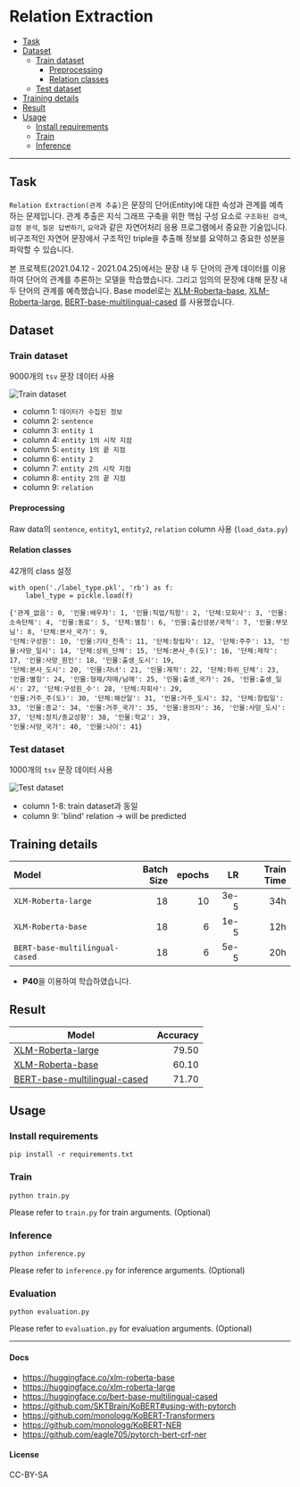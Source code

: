 # Relation Extraction

- [Task](#Task)
- [Dataset](#dataset)
  - [Train dataset](#train-dataset)
    - [Preprocessing](#preprocessing)
    - [Relation classes](#relation-classes)
  - [Test dataset](#test-dataset)
- [Training details](#training-details)
- [Result](#result)
- [Usage](#usage)
  - [Install requirements](#install-requirements)
  - [Train](#train)
  - [Inference](#inference)

---

## Task
`Relation Extraction(관계 추출)`은 문장의 단어(Entity)에 대한 속성과 관계를 예측하는 문제입니다. 관계 추출은 지식 그래프 구축을 위한 핵심 구성 요소로 `구조화된 검색`, `감정 분석`, `질문 답변하기`, `요약`과 같은 자연어처리 응용 프로그램에서 중요한 기술입니다. 비구조적인 자연어 문장에서 구조적인 triple을 추출해 정보를 요약하고 중요한 성분을 파악할 수 있습니다.

본 프로젝트(2021.04.12 - 2021.04.25)에서는 문장 내 두 단어의 관계 데이터를 이용하여 단어의 관계를 추론하는 모델을 학습했습니다. 그리고 임의의 문장에 대해 문장 내 두 단어의 관계를 예측했습니다. Base model로는 [XLM-Roberta-base](https://huggingface.co/xlm-roberta-base), [XLM-Roberta-large](https://huggingface.co/xlm-roberta-large), [BERT-base-multilingual-cased](https://huggingface.co/bert-base-multilingual-cased) 를 사용했습니다.

## Dataset
### Train dataset
9000개의 `tsv` 문장 데이터 사용

![Train dataset](https://user-images.githubusercontent.com/77161691/115668486-1fd41200-a382-11eb-950e-ad1d1340f769.png)

* column 1: `데이터가 수집된 정보`
* column 2: `sentence`
* column 3: `entity 1`
* column 4: `entity 1의 시작 지점`
* column 5: `entity 1의 끝 지점`
* column 6: `entity 2`
* column 7: `entity 2의 시작 지점`
* column 8: `entity 2의 끝 지점`
* column 9: `relation`

#### Preprocessing
Raw data의 `sentence`, `entity1`, `entity2`, `relation` column 사용 (`load_data.py`)

#### Relation classes
42개의 class 설정
```
with open('./label_type.pkl', 'rb') as f:
    label_type = pickle.load(f)

{'관계_없음': 0, '인물:배우자': 1, '인물:직업/직함': 2, '단체:모회사': 3, '인물:소속단체': 4, '인물:동료': 5, '단체:별칭': 6, '인물:출신성분/국적': 7, '인물:부모님': 8, '단체:본사_국가': 9,
'단체:구성원': 10, '인물:기타_친족': 11, '단체:창립자': 12, '단체:주주': 13, '인물:사망_일시': 14, '단체:상위_단체': 15, '단체:본사_주(도)': 16, '단체:제작': 17, '인물:사망_원인': 18, '인물:출생_도시': 19,
'단체:본사_도시': 20, '인물:자녀': 21, '인물:제작': 22, '단체:하위_단체': 23, '인물:별칭': 24, '인물:형제/자매/남매': 25, '인물:출생_국가': 26, '인물:출생_일시': 27, '단체:구성원_수': 28, '단체:자회사': 29,
'인물:거주_주(도)': 30, '단체:해산일': 31, '인물:거주_도시': 32, '단체:창립일': 33, '인물:종교': 34, '인물:거주_국가': 35, '인물:용의자': 36, '인물:사망_도시': 37, '단체:정치/종교성향': 38, '인물:학교': 39,
'인물:사망_국가': 40, '인물:나이': 41} 
```

### Test dataset
1000개의 `tsv` 문장 데이터 사용

![Test dataset](https://user-images.githubusercontent.com/77161691/115676003-1f3f7980-a38a-11eb-9f3d-23b772b19fd2.png)

* column 1-8: train dataset과 동일
* column 9: 'blind' relation -> will be predicted

## Training details
| Model | Batch Size | epochs | LR | Train Time |
| :--- | ---: | ---: | ---: | ---: |
| `XLM-Roberta-large` | 18 | 10 | 3e-5 | 34h |
| `XLM-Roberta-base` | 18 | 6 | 1e-5 | 12h |
| `BERT-base-multilingual-cased`| 18 | 6 | 5e-5 | 20h |

- **P40**을 이용하여 학습하였습니다.

## Result
| Model | Accuracy |             
| --- | ---: |
| [XLM-Roberta-large](https://huggingface.co/xlm-roberta-large) | 79.50 |
| [XLM-Roberta-base](https://huggingface.co/xlm-roberta-base) | 60.10 |
| [BERT-base-multilingual-cased](https://huggingface.co/bert-base-multilingual-cased)| 71.70 |

## Usage
### Install requirements
```
pip install -r requirements.txt
```

### Train
```
python train.py
```
Please refer to `train.py` for train arguments. (Optional)

### Inference
```
python inference.py
```
Please refer to `inference.py` for inference arguments. (Optional)

### Evaluation
```
python evaluation.py
```
Please refer to `evaluation.py` for evaluation arguments. (Optional)

---
#### Docs
- https://huggingface.co/xlm-roberta-base
- https://huggingface.co/xlm-roberta-large
- https://huggingface.co/bert-base-multilingual-cased
- https://github.com/SKTBrain/KoBERT#using-with-pytorch
- https://github.com/monologg/KoBERT-Transformers
- https://github.com/monologg/KoBERT-NER
- https://github.com/eagle705/pytorch-bert-crf-ner

#### License
CC-BY-SA
